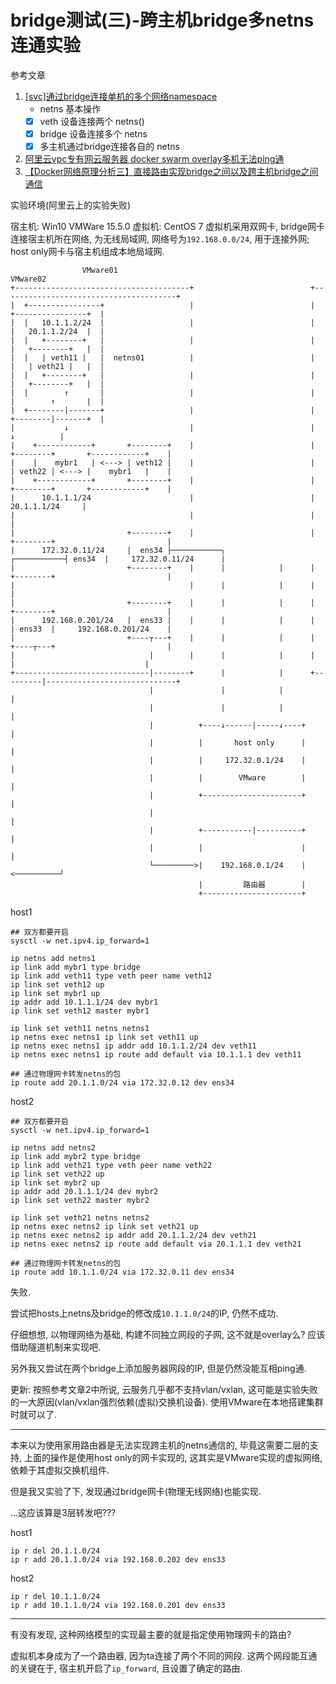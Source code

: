 # bridge测试(三)-跨主机bridge多netns连通实验

参考文章

1. [[svc]通过bridge连接单机的多个网络namespace](https://www.cnblogs.com/iiiiher/p/8057922.html)
    - netns 基本操作
    - [x] veth 设备连接两个 netns()
    - [x] bridge 设备连接多个 netns
    - [x] 多主机通过bridge连接各自的 netns

2. [阿里云vpc专有网云服务器 docker swarm overlay多机无法ping通](https://blog.csdn.net/a704397849/article/details/100054793)
3. [【Docker网络原理分析三】直接路由实现bridge之间以及跨主机bridge之间通信](https://blog.csdn.net/u013355826/article/details/102801351)

实验环境(阿里云上的实验失败)

宿主机: Win10
VMWare 15.5.0
虚拟机: CentOS 7
虚拟机采用双网卡, bridge网卡连接宿主机所在网络, 为无线局域网, 网络号为`192.168.0.0/24`, 用于连接外网; host only网卡与宿主机组成本地局域网.


```
                VMware01                                                           VMware02                 
+---------------------------------------+                          +---------------------------------------+
|  +----------------+                   |                          |                   +----------------+  |
|  |   10.1.1.2/24  |                   |                          |                   |   20.1.1.2/24  |  |
|  |   +--------+   |                   |                          |                   |   +--------+   |  |
|  |   | veth11 |   |  netns01          |                          |                   |   | veth21 |   |  |
|  |   +--------+   |                   |                          |                   |   +--------+   |  |
|  |        ↑       |                   |                          |                   |        ↑       |  |
|  +--------|-------+                   |                          |                   +--------|-------+  |
|           ↓                           |                          |                            ↓          |
|    +------------+       +--------+    |                          |    +--------+       +------------+    |
|    |    mybr1   | <---> | veth12 |    |                          |    | veth22 | <---> |    mybr1   |    |
|    +------------+       +--------+    |                          |    +--------+       +------------+    |
|      10.1.1.1/24                      |                          |                       20.1.1.1/24     |
|                                       |                          |                                       |
|                         +--------+    |                          |    +--------+                         |
|      172.32.0.11/24     |  ens34 ├───────────┐            ┌───────────┤ ens34  |     172.32.0.11/24      |
|                         +--------+    |      |            |      |    +--------+                         |
|                                       |      |            |      |                                       |
|                         +--------+    |      |            |      |    +--------+                         |
|      192.168.0.201/24   |  ens33 |    |      |            |      |    | ens33  |     192.168.0.201/24    |
|                         +----┬---+    |      |            |      |    +----┬---+                         |
|                              |        |      |            |      |         |                             |
+------------------------------|--------+      |            |      +---------|-----------------------------+
                               |               |            |                |                             
                               |               |            |                |                             
                               |          +----↓------|-----↓----+           |                             
                               |          |       host only      |           |                             
                               |          |     172.32.0.1/24    |           |                             
                               |          |        VMware        |           |                             
                               |          +----------------------+           |                             
                               |                                             |                             
                               |          +-----------|----------+           |                             
                               |          |                      |           |                             
                               └─────────>|    192.168.0.1/24    |<──────────┘                             
                                          |         路由器        |
                                          +----------------------+
```

host1

```
## 双方都要开启
sysctl -w net.ipv4.ip_forward=1

ip netns add netns1
ip link add mybr1 type bridge
ip link add veth11 type veth peer name veth12
ip link set veth12 up
ip link set mybr1 up
ip addr add 10.1.1.1/24 dev mybr1
ip link set veth12 master mybr1

ip link set veth11 netns netns1
ip netns exec netns1 ip link set veth11 up
ip netns exec netns1 ip addr add 10.1.1.2/24 dev veth11
ip netns exec netns1 ip route add default via 10.1.1.1 dev veth11

## 通过物理网卡转发netns的包
ip route add 20.1.1.0/24 via 172.32.0.12 dev ens34
```

host2

```
## 双方都要开启
sysctl -w net.ipv4.ip_forward=1

ip netns add netns2
ip link add mybr2 type bridge
ip link add veth21 type veth peer name veth22
ip link set veth22 up
ip link set mybr2 up
ip addr add 20.1.1.1/24 dev mybr2
ip link set veth22 master mybr2

ip link set veth21 netns netns2
ip netns exec netns2 ip link set veth21 up
ip netns exec netns2 ip addr add 20.1.1.2/24 dev veth21
ip netns exec netns2 ip route add default via 20.1.1.1 dev veth21

## 通过物理网卡转发netns的包
ip route add 10.1.1.0/24 via 172.32.0.11 dev ens34
```

失败.

尝试把hosts上netns及bridge的修改成`10.1.1.0/24`的IP, 仍然不成功.

仔细想想, 以物理网络为基础, 构建不同独立网段的子网, 这不就是overlay么? 应该借助隧道机制来实现吧.

另外我又尝试在两个bridge上添加服务器网段的IP, 但是仍然没能互相ping通.

更新: 按照参考文章2中所说, 云服务几乎都不支持vlan/vxlan, 这可能是实验失败的一大原因(vlan/vxlan强烈依赖(虚拟)交换机设备). 使用VMware在本地搭建集群时就可以了.

------

本来以为使用家用路由器是无法实现跨主机的netns通信的, 毕竟这需要二层的支持, 上面的操作是使用host only的网卡实现的, 这其实是VMware实现的虚拟网络, 依赖于其虚拟交换机组件.

但是我又实验了下, 发现通过bridge网卡(物理无线网络)也能实现.

...这应该算是3层转发吧???

host1

```
ip r del 20.1.1.0/24
ip r add 20.1.1.0/24 via 192.168.0.202 dev ens33
```

host2

```
ip r del 10.1.1.0/24
ip r add 10.1.1.0/24 via 192.168.0.201 dev ens33
```

------

有没有发现, 这种网络模型的实现最主要的就是指定使用物理网卡的路由? 

虚拟机本身成为了一个路由器, 因为ta连接了两个不同的网段. 这两个网段能互通的关键在于, 宿主机开启了`ip_forward`, 且设置了确定的路由.
